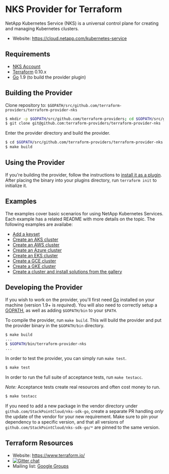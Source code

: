 NKS Provider for Terraform
==========================

NetApp Kubernetes Service (NKS) is a universal control plane for creating and managing Kubernetes clusters.

- Website: https://cloud.netapp.com/kubernetes-service

Requirements
------------

- [NKS Account](https://cloud.netapp.com/kubernetes-service)
- [Terraform](https://www.terraform.io/downloads.html) 0.10.x
- [Go](https://golang.org/doc/install) 1.9 (to build the provider plugin)

Building the Provider
---------------------

Clone repository to: `$GOPATH/src/github.com/terraform-providers/terraform-provider-nks`

```sh
$ mkdir -p $GOPATH/src/github.com/terraform-providers; cd $GOPATH/src/github.com/terraform-providers
$ git clone git@github.com:terraform-providers/terraform-provider-nks
```

Enter the provider directory and build the provider.

```sh
$ cd $GOPATH/src/github.com/terraform-providers/terraform-provider-nks
$ make build
```

Using the Provider
------------------
If you're building the provider, follow the instructions to [install it as a plugin](https://www.terraform.io/docs/plugins/basics.html#installing-a-plugin). After placing the binary into your plugins directory, run `terraform init` to initialize it.

Examples
--------

The examples cover basic scenarios for using NetApp Kubernetes Services. Each example has a related README with more details on the topic. The following examples are availabe:

- [Add a keyset](examples/keysets)
- [Create an AKS cluster](examples/aks)
- [Create an AWS cluster](examples/aws)
- [Create an Azure cluster](examples/azure)
- [Create an EKS cluster](examples/eks)
- [Create a GCE cluster](examples/gce)
- [Create a GKE cluster](examples/gke)
- [Create a cluster and install solutions from the gallery](examples/solutions)

Developing the Provider
-----------------------

If you wish to work on the provider, you'll first need [Go](http://www.golang.org) installed on your machine (version 1.9+ is *required*). You will also need to correctly setup a [GOPATH](http://golang.org/doc/code.html#GOPATH), as well as adding `$GOPATH/bin` to your `$PATH`.

To compile the provider, run `make build`. This will build the provider and put the provider binary in the `$GOPATH/bin` directory.

```sh
$ make build
...
$ $GOPATH/bin/terraform-provider-nks
...
```

In order to test the provider, you can simply run `make test`.

```sh
$ make test
```

In order to run the full suite of acceptance tests, run `make testacc`.

*Note:* Acceptance tests create real resources and often cost money to run.

```sh
$ make testacc
```

If you need to add a new package in the vendor directory under `github.com/StackPointCloud/nks-sdk-go`, create a separate PR handling _only_ the update of the vendor for your new requirement. Make sure to pin your dependency to a specific version, and that all versions of `github.com/StackPointCloud/nks-sdk-go/*` are pinned to the same version.

Terraform Resources
-------------------

- Website: https://www.terraform.io/
- [![Gitter chat](https://badges.gitter.im/hashicorp-terraform/Lobby.png)](https://gitter.im/hashicorp-terraform/Lobby)
- Mailing list: [Google Groups](http://groups.google.com/group/terraform-tool)
